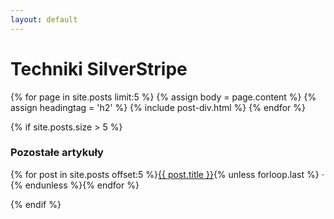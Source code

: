```yaml
---
layout: default
---
```

<h1>Techniki SilverStripe</h1>
{% for page in site.posts limit:5 %}
{% assign body = page.content %}
{% assign headingtag = 'h2' %}
{% include post-div.html %}
{% endfor %}

{% if site.posts.size > 5 %}
<div class="related">
	<h3>Pozostałe artykuły</h3>
	<p>{% for post in site.posts offset:5 %}<a href="{{ site.url }}{{ post.url }}">{{ post.title }}</a>{% unless forloop.last %} &middot; {% endunless %}{% endfor %}</p>
</div>
{% endif %}
